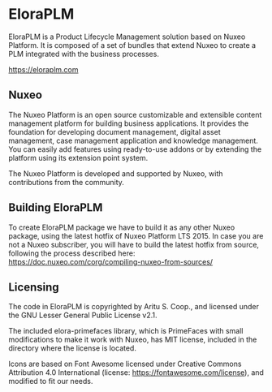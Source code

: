 # EloraPLM
EloraPLM is a Product Lifecycle Management solution based on Nuxeo Platform. It is composed of a set of bundles that extend Nuxeo to create a PLM integrated with the business processes.

https://eloraplm.com

## Nuxeo

The Nuxeo Platform is an open source customizable and extensible content management platform for building business applications. It provides the foundation for developing document management, digital asset management, case management application and knowledge management. You can easily add features using ready-to-use addons or by extending the platform using its extension point system.

The Nuxeo Platform is developed and supported by Nuxeo, with contributions from the community.

## Building EloraPLM

To create EloraPLM package we have to build it as any other Nuxeo package, using the latest hotfix of Nuxeo Platform LTS 2015. In case you are not a Nuxeo subscriber, you will have to build the latest hotfix from source, following the process described here: https://doc.nuxeo.com/corg/compiling-nuxeo-from-sources/

## Licensing

The code in EloraPLM is copyrighted by Aritu S. Coop., and licensed under the GNU Lesser General Public License v2.1.

The included elora-primefaces library, which is PrimeFaces with small modifications to make it work with Nuxeo, has MIT license, included in the directory where the license is located.

Icons are based on Font Awesome licensed under Creative Commons Attribution 4.0 International
(license: https://fontawesome.com/license), and modified to fit our needs.
